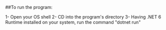 ##To run the program:

1- Open your OS shell
2- CD into the program's directory
3- Having .NET 6 Runtime installed on your system, run the command "dotnet run"
